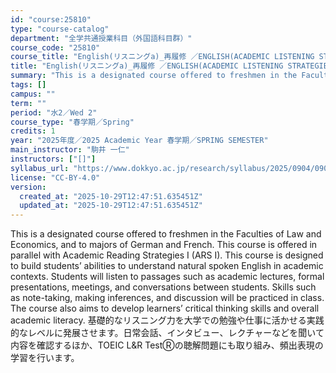 ```yaml
---
id: "course:25810"
type: "course-catalog"
department: "全学共通授業科目（外国語科目群）"
course_code: "25810"
course_title: "English(リスニングa)_再履修 ／ENGLISH(ACADEMIC LISTENING STRATEGIES A)"
title: "English(リスニングa)_再履修 ／ENGLISH(ACADEMIC LISTENING STRATEGIES A)"
summary: "This is a designated course offered to freshmen in the Faculties of Law and Economics, and to majors of German and Frenc…"
tags: []
campus: ""
term: ""
period: "水2／Wed 2"
course_type: "春学期／Spring"
credits: 1
year: "2025年度／2025 Academic Year 春学期／SPRING SEMESTER"
main_instructor: "駒井 一仁"
instructors: ["[]"]
syllabus_url: "https://www.dokkyo.ac.jp/research/syllabus/2025/0904/0904_25810_ja_JP.html"
license: "CC-BY-4.0"
version:
  created_at: "2025-10-29T12:47:51.635451Z"
  updated_at: "2025-10-29T12:47:51.635451Z"
---
```

This is a designated course offered to freshmen in the Faculties of Law and Economics, and to majors of German and French. This course is offered in parallel with Academic Reading Strategies I (ARS I). This course is designed to build students’ abilities to understand natural spoken English in academic contexts. Students will listen to passages such as academic lectures, formal presentations, meetings, and conversations between students. Skills such as note-taking, making inferences, and discussion will be practiced in class. The course also aims to develop learners’ critical thinking skills and overall academic literacy. 基礎的なリスニング力を大学での勉強や仕事に活かせる実践的なレベルに発展させます。日常会話、インタビュー、レクチャーなどを聞いて内容を確認するほか、TOEIC L&R TestⓇの聴解問題にも取り組み、頻出表現の学習を行います。
